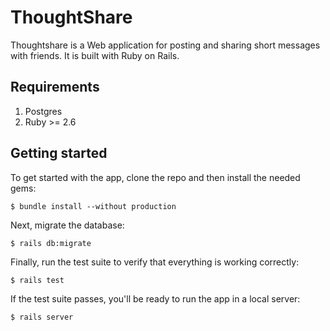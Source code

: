 # ThoughtShare 
Thoughtshare is a Web application for posting and sharing short messages with friends. It is built with Ruby on Rails.
## Requirements
1. Postgres
2. Ruby >= 2.6
## Getting started

To get started with the app, clone the repo and then install the needed gems:

```
$ bundle install --without production
```

Next, migrate the database:

```
$ rails db:migrate
```

Finally, run the test suite to verify that everything is working correctly:

```
$ rails test
```

If the test suite passes, you'll be ready to run the app in a local server:

```
$ rails server
```

